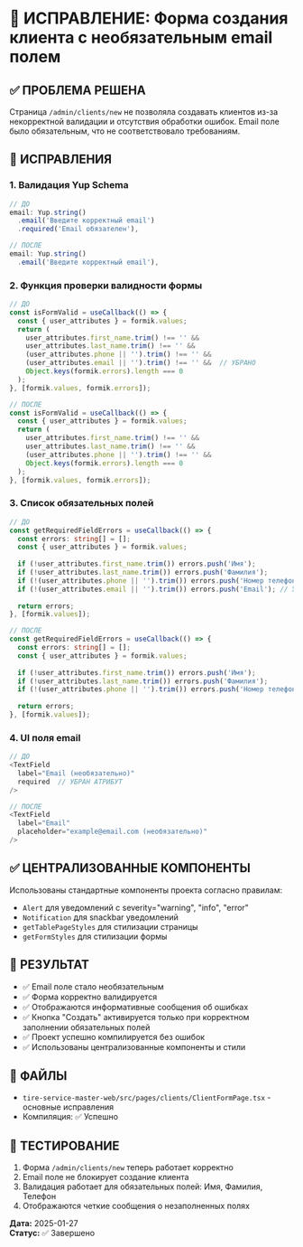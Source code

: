 # 🎯 ИСПРАВЛЕНИЕ: Форма создания клиента с необязательным email полем

## ✅ ПРОБЛЕМА РЕШЕНА
Страница `/admin/clients/new` не позволяла создавать клиентов из-за некорректной валидации и отсутствия обработки ошибок. Email поле было обязательным, что не соответствовало требованиям.

## 🔧 ИСПРАВЛЕНИЯ

### 1. Валидация Yup Schema
```typescript
// ДО
email: Yup.string()
  .email('Введите корректный email')
  .required('Email обязателен'),

// ПОСЛЕ  
email: Yup.string()
  .email('Введите корректный email'),
```

### 2. Функция проверки валидности формы
```typescript
// ДО
const isFormValid = useCallback(() => {
  const { user_attributes } = formik.values;
  return (
    user_attributes.first_name.trim() !== '' &&
    user_attributes.last_name.trim() !== '' &&
    (user_attributes.phone || '').trim() !== '' &&
    (user_attributes.email || '').trim() !== '' &&  // УБРАНО
    Object.keys(formik.errors).length === 0
  );
}, [formik.values, formik.errors]);

// ПОСЛЕ
const isFormValid = useCallback(() => {
  const { user_attributes } = formik.values;
  return (
    user_attributes.first_name.trim() !== '' &&
    user_attributes.last_name.trim() !== '' &&
    (user_attributes.phone || '').trim() !== '' &&
    Object.keys(formik.errors).length === 0
  );
}, [formik.values, formik.errors]);
```

### 3. Список обязательных полей
```typescript
// ДО
const getRequiredFieldErrors = useCallback(() => {
  const errors: string[] = [];
  const { user_attributes } = formik.values;
  
  if (!user_attributes.first_name.trim()) errors.push('Имя');
  if (!user_attributes.last_name.trim()) errors.push('Фамилия');
  if (!(user_attributes.phone || '').trim()) errors.push('Номер телефона');
  if (!(user_attributes.email || '').trim()) errors.push('Email'); // УБРАНО
  
  return errors;
}, [formik.values]);

// ПОСЛЕ
const getRequiredFieldErrors = useCallback(() => {
  const errors: string[] = [];
  const { user_attributes } = formik.values;
  
  if (!user_attributes.first_name.trim()) errors.push('Имя');
  if (!user_attributes.last_name.trim()) errors.push('Фамилия');
  if (!(user_attributes.phone || '').trim()) errors.push('Номер телефона');
  
  return errors;
}, [formik.values]);
```

### 4. UI поля email
```typescript
// ДО
<TextField
  label="Email (необязательно)"
  required  // УБРАН АТРИБУТ
/>

// ПОСЛЕ
<TextField
  label="Email"
  placeholder="example@email.com (необязательно)"
/>
```

## ✅ ЦЕНТРАЛИЗОВАННЫЕ КОМПОНЕНТЫ
Использованы стандартные компоненты проекта согласно правилам:
- `Alert` для уведомлений с severity="warning", "info", "error"
- `Notification` для snackbar уведомлений
- `getTablePageStyles` для стилизации страницы
- `getFormStyles` для стилизации формы

## 🎯 РЕЗУЛЬТАТ
- ✅ Email поле стало необязательным
- ✅ Форма корректно валидируется
- ✅ Отображаются информативные сообщения об ошибках
- ✅ Кнопка "Создать" активируется только при корректном заполнении обязательных полей
- ✅ Проект успешно компилируется без ошибок
- ✅ Использованы централизованные компоненты и стили

## 📁 ФАЙЛЫ
- `tire-service-master-web/src/pages/clients/ClientFormPage.tsx` - основные исправления
- Компиляция: ✅ Успешно

## 🧪 ТЕСТИРОВАНИЕ
1. Форма `/admin/clients/new` теперь работает корректно
2. Email поле не блокирует создание клиента
3. Валидация работает для обязательных полей: Имя, Фамилия, Телефон
4. Отображаются четкие сообщения о незаполненных полях

**Дата:** 2025-01-27  
**Статус:** ✅ Завершено 